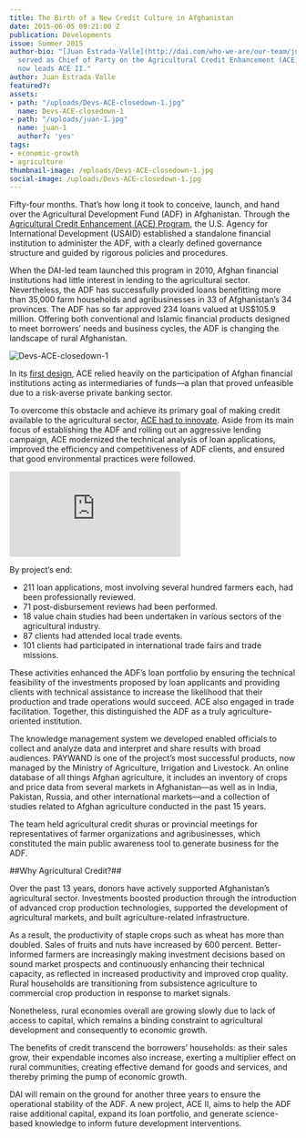 ```yaml
---
title: The Birth of a New Credit Culture in Afghanistan
date: 2015-06-05 09:21:00 Z
publication: Developments
issue: Summer 2015
author-bio: "[Juan Estrada-Valle](http://dai.com/who-we-are/our-team/juan-estrada-valle)
  served as Chief of Party on the Agricultural Credit Enhancement (ACE) Program. He
  now leads ACE II."
author: Juan Estrada-Valle
featured?: 
assets:
- path: "/uploads/Devs-ACE-closedown-1.jpg"
  name: Devs-ACE-closedown-1
- path: "/uploads/juan-1.jpg"
  name: juan-1
  author?: 'yes'
tags:
- economic-growth
- agriculture
thumbnail-image: /uploads/Devs-ACE-closedown-1.jpg
social-image: /uploads/Devs-ACE-closedown-1.jpg
---
```


Fifty-four months. That’s how long it took to conceive, launch, and hand over the Agricultural Development Fund (ADF) in Afghanistan.
Through the [Agricultural Credit Enhancement (ACE) Program](http://dai.com/our-work/projects/afghanistan%E2%80%94agricultural-credit-enhancement-program-ace), the U.S. Agency for International Development (USAID) established a standalone financial institution to administer the ADF, with a clearly defined governance structure and guided by rigorous policies and procedures.




When the DAI-led team launched this program in 2010, Afghan financial institutions had little interest in lending to the agricultural sector. Nevertheless, the ADF has successfully provided loans benefitting more than 35,000 farm households and agribusinesses in 33 of Afghanistan’s 34 provinces. The ADF has so far approved 234 loans valued at US$105.9 million. Offering both conventional and Islamic financial products designed to meet borrowers’ needs and business cycles, the ADF is changing the landscape of rural Afghanistan.

![Devs-ACE-closedown-1](/uploads/Devs-ACE-closedown-1.jpg) 

In its [first design](http://dai-global-developments.com/articles/afghan-farmers-investing-in-livelihoods/), ACE relied heavily on the participation of Afghan financial institutions acting as intermediaries of funds—a plan that proved unfeasible due to a risk-averse private banking sector.

To overcome this obstacle and achieve its primary goal of making credit available to the agricultural sector, [ACE had to innovate](http://dai-global-developments.com/articles/agricultural-credit-delivering-the-development-promise-in-afghanistan/). Aside from its main focus of establishing the ADF and rolling out an aggressive lending campaign, ACE modernized the technical analysis of loan applications, improved the efficiency and competitiveness of ADF clients, and ensured that good environmental practices were followed.

<iframe src="https://player.vimeo.com/video/130361148?title=0&byline=0&portrait=0" frameborder="0" webkitallowfullscreen mozallowfullscreen allowfullscreen></iframe>

By project’s end:

* 211 loan applications, most involving several hundred farmers each, had been professionally reviewed.
* 71 post-disbursement reviews had been performed.
* 18 value chain studies had been undertaken in various sectors of the agricultural industry.
* 87 clients had attended local trade events.
* 101 clients had participated in international trade fairs and trade missions.

These activities enhanced the ADF’s loan portfolio by ensuring the technical feasibility of the investments proposed by loan applicants and providing clients with technical assistance to increase the likelihood that their production and trade operations would succeed. ACE also engaged in trade facilitation. Together, this distinguished the ADF as a truly agriculture-oriented institution.

The knowledge management system we developed enabled officials to collect and analyze data and interpret and share results with broad audiences. PAYWAND is one of the project’s most successful products, now managed by the Ministry of Agriculture, Irrigation and Livestock. An online database of all things Afghan agriculture, it includes an inventory of crops and price data from several markets in Afghanistan—as well as in India, Pakistan, Russia, and other international markets—and a collection of studies related to Afghan agriculture conducted in the past 15 years.

The team held agricultural credit shuras or provincial meetings for representatives of farmer organizations and agribusinesses, which constituted the main public awareness tool to generate business for the ADF.

##Why Agricultural Credit?##

Over the past 13 years, donors have actively supported Afghanistan’s agricultural sector. Investments boosted production through the introduction of advanced crop production technologies, supported the development of agricultural markets, and built agriculture-related infrastructure.

As a result, the productivity of staple crops such as wheat has more than doubled. Sales of fruits and nuts have increased by 600 percent. Better-informed farmers are increasingly making investment decisions based on sound market prospects and continuously enhancing their technical capacity, as reflected in increased productivity and improved crop quality. Rural households are transitioning from subsistence agriculture to commercial crop production in response to market signals.

Nonetheless, rural economies overall are growing slowly due to lack of access to capital, which remains a binding constraint to agricultural development and consequently to economic growth.

The benefits of credit transcend the borrowers’ households: as their sales grow, their expendable incomes also increase, exerting a multiplier effect on rural communities, creating effective demand for goods and services, and thereby priming the pump of economic growth.

DAI will remain on the ground for another three years to ensure the operational stability of the ADF. A new project, ACE II, aims to help the ADF raise additional capital, expand its loan portfolio, and generate science-based knowledge to inform future development interventions.
